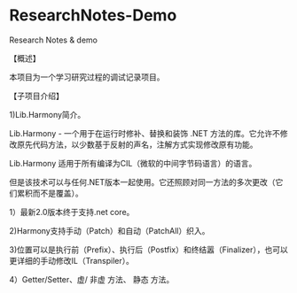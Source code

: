# ResearchNotes-Demo
Research Notes &amp; demo

【概述】

本项目为一个学习研究过程的调试记录项目。

【子项目介绍】

1)Lib.Harmony简介。

Lib.Harmony - 一个用于在运行时修补、替换和装饰 .NET 方法的库。它允许不修改原先代码方法，以少数基于反射的声名，注解方式实现修改原有功能。

Lib.Harmony 适用于所有编译为CIL（微软的中间字节码语言）的语言。

但是该技术可以与任何.NET版本一起使用。它还照顾对同一方法的多次更改（它们累积而不是覆盖）。

1）最新2.0版本终于支持.net core。

2)Harmony支持手动（Patch）和自动（PatchAll）织入。

3)位置可以是执行前（Prefix）、执行后（Postfix）和终结嚣（Finalizer），也可以更详细的手动修改IL（Transpiler）。

4）Getter/Setter、虚/ 非虚 方法、 静态 方法。

